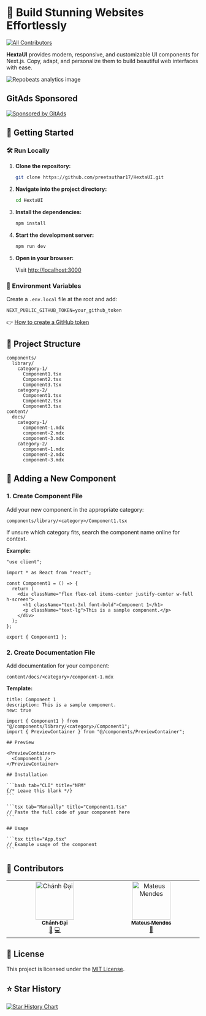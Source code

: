 # 🌟 Build Stunning Websites Effortlessly

[![All Contributors](https://img.shields.io/badge/all_contributors-1-orange.svg?style=flat-square)](#contributors-)

**HextaUI** provides modern, responsive, and customizable UI components for Next.js. Copy, adapt, and personalize them to build beautiful web interfaces with ease.

![Repobeats analytics image](https://repobeats.axiom.co/api/embed/5cd513309dd1bc807edd35a7da0044e27506ed5e.svg)

## GitAds Sponsored
[![Sponsored by GitAds](https://gitads.dev/v1/ad-serve?source=preetsuthar17/hextaui@github)](https://gitads.dev/v1/ad-track?source=preetsuthar17/hextaui@github)

## 🚀 Getting Started

### 🛠️ Run Locally

1. **Clone the repository:**

   ```bash
   git clone https://github.com/preetsuthar17/HextaUI.git
   ```

2. **Navigate into the project directory:**

   ```bash
   cd HextaUI
   ```

3. **Install the dependencies:**

   ```bash
   npm install
   ```

4. **Start the development server:**

   ```bash
   npm run dev
   ```

5. **Open in your browser:**

   Visit [http://localhost:3000](http://localhost:3000)

### 🔐 Environment Variables

Create a `.env.local` file at the root and add:

```env
NEXT_PUBLIC_GITHUB_TOKEN=your_github_token
```

👉 [How to create a GitHub token](https://docs.github.com/en/authentication/keeping-your-account-and-data-secure/creating-a-personal-access-token)

## 📁 Project Structure

```text
components/
  library/
    category-1/
      Component1.tsx
      Component2.tsx
      Component3.tsx
    category-2/
      Component1.tsx
      Component2.tsx
      Component3.tsx
content/
  docs/
    category-1/
      component-1.mdx
      component-2.mdx
      component-3.mdx
    category-2/
      component-1.mdx
      component-2.mdx
      component-3.mdx
```

## 🧱 Adding a New Component

### 1. Create Component File

Add your new component in the appropriate category:

```text
components/library/<category>/Component1.tsx
```

If unsure which category fits, search the component name online for context.

**Example:**

```tsx
"use client";

import * as React from "react";

const Component1 = () => {
  return (
    <div className="flex flex-col items-center justify-center w-full h-screen">
      <h1 className="text-3xl font-bold">Component 1</h1>
      <p className="text-lg">This is a sample component.</p>
    </div>
  );
};

export { Component1 };
```

### 2. Create Documentation File

Add documentation for your component:

```text
content/docs/<category>/component-1.mdx
```

**Template:**

````mdx
title: Component 1
description: This is a sample component.
new: true

import { Component1 } from "@/components/library/<category>/Component1";
import { PreviewContainer } from "@/components/PreviewContainer";

## Preview

<PreviewContainer>
  <Component1 />
</PreviewContainer>

## Installation

```bash tab="CLI" title="NPM"
{/* Leave this blank */}
```

```tsx tab="Manually" title="Component1.tsx"
// Paste the full code of your component here
```

## Usage

```tsx title="App.tsx"
// Example usage of the component
```
````

## 👥 Contributors

<!-- ALL-CONTRIBUTORS-LIST:START - Do not remove or modify this section -->
<!-- prettier-ignore-start -->
<!-- markdownlint-disable -->
<table>
  <tbody>
    <tr>
      <td align="center" valign="top" width="14.28%"><a href="http://chanhdai.com"><img src="https://avatars.githubusercontent.com/u/10192821?v=4?s=100" width="100px;" alt="Chánh Đại"/><br /><sub><b>Chánh Đại</b></sub></a><br /><a href="https://github.com/preetsuthar17/HextaUI/issues?q=author%3Ancdai" title="Bug reports">🐛</a> <a href="https://github.com/preetsuthar17/HextaUI/commits?author=ncdai" title="Code">💻</a></td>
      <td align="center" valign="top" width="14.28%"><a href="https://www.mmendes.dev"><img src="https://avatars.githubusercontent.com/u/44484286?v=4?s=100" width="100px;" alt="Mateus Mendes "/><br /><sub><b>Mateus Mendes </b></sub></a><br /><a href="#design-m7ez1n" title="Design">🎨</a></td>
    </tr>
  </tbody>
</table>

<!-- markdownlint-restore -->
<!-- prettier-ignore-end -->

<!-- ALL-CONTRIBUTORS-LIST:END -->
<!-- prettier-ignore-start -->
<!-- markdownlint-disable -->

<!-- markdownlint-restore -->
<!-- prettier-ignore-end -->

<!-- ALL-CONTRIBUTORS-LIST:END -->

## 📜 License

This project is licensed under the [MIT License](https://github.com/preetsuthar17/HextaUI/blob/master/LICENSE).

## ⭐ Star History

[![Star History Chart](https://api.star-history.com/svg?repos=preetsuthar17/HextaUI&type=Date)](https://star-history.com/#preetsuthar17/HextaUI&Date)

<!-- GitAds-Verify: 792PHUGPEJW7IBUPHP4KQV182HP3YZCB -->
